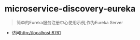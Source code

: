 # microservice-discovery-eureka

> 简单的Eureka服务注册中心使用示例,作为Eureka Server

* 访问[http://localhost:8761](http://localhost:8761)